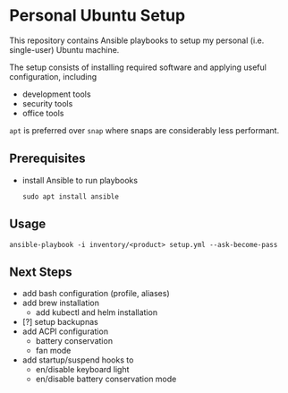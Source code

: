 # Personal Ubuntu Setup

This repository contains Ansible playbooks to setup my personal (i.e. single-user) Ubuntu machine.

The setup consists of installing required software and applying useful configuration, including

* development tools
* security tools
* office tools

`apt` is preferred over `snap` where snaps are considerably less performant.

## Prerequisites

* install Ansible to run playbooks

      sudo apt install ansible

## Usage

    ansible-playbook -i inventory/<product> setup.yml --ask-become-pass

## Next Steps

* add bash configuration (profile, aliases)
* add brew installation
  * add kubectl and helm installation
* [?] setup backupnas
* add ACPI configuration
  * battery conservation
  * fan mode
* add startup/suspend hooks to
  * en/disable keyboard light
  * en/disable battery conservation mode
